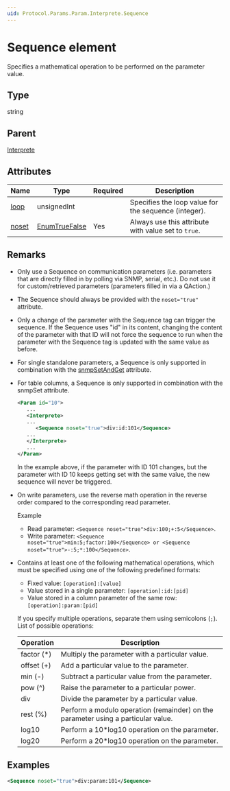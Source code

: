 ```yaml
---
uid: Protocol.Params.Param.Interprete.Sequence
---
```


# Sequence element

Specifies a mathematical operation to be performed on the parameter value.

## Type

string

## Parent

[Interprete](xref:Protocol.Params.Param.Interprete)

## Attributes

|Name|Type|Required|Description|
|--- |--- |--- |--- |
|[loop](xref:Protocol.Params.Param.Interprete.Sequence-loop)|unsignedInt||Specifies the loop value for the sequence (integer).|
|[noset](xref:Protocol.Params.Param.Interprete.Sequence-noset)|[EnumTrueFalse](xref:Protocol-EnumTrueFalse)|Yes|Always use this attribute with value set to `true`.|

## Remarks

- Only use a Sequence on communication parameters (i.e. parameters that are directly filled in by polling via SNMP, serial, etc.). Do not use it for custom/retrieved parameters (parameters filled in via a QAction.)
- The Sequence should always be provided with the `noset="true"` attribute.
- Only a change of the parameter with the Sequence tag can trigger the sequence. If the Sequence uses "id" in its content, changing the content of the parameter with that ID will not force the sequence to run when the parameter with the Sequence tag is updated with the same value as before.
- For single standalone parameters, a Sequence is only supported in combination with the [snmpSetAndGet](xref:Protocol.Params.Param-snmpSetAndGet) attribute.
- For table columns, a Sequence is only supported in combination with the snmpSet attribute.
  ```xml
  <Param id="10">
     ...
     <Interprete>
     ...  
        <Sequence noset="true">div:id:101</Sequence>
     ...
     </Interprete>
     ...
  </Param>
  ```

  In the example above, if the parameter with ID 101 changes, but the parameter with ID 10 keeps getting set with the same value, the new sequence will never be triggered.

- On write parameters, use the reverse math operation in the reverse order compared to the corresponding read parameter.

  Example

  - Read parameter: `<Sequence noset="true">div:100;+:5</Sequence>`.
  - Write parameter: `<Sequence noset="true">min:5;factor:100</Sequence> or <Sequence noset="true">-:5;*:100</Sequence>`.
- Contains at least one of the following mathematical operations, which must be specified using one of the following predefined formats:

  - Fixed value: `[operation]:[value]`
  - Value stored in a single parameter: `[operation]:id:[pid]`
  - Value stored in a column parameter of the same row: `[operation]:param:[pid]`

  If you specify multiple operations, separate them using semicolons (`;`).
  List of possible operations:

  |Operation|Description |
  |--- |--- |
  |factor (*)|Multiply the parameter with a particular value.|
  |offset (+)|Add a particular value to the parameter.|
  |min (-)|Subtract a particular value from the parameter.|
  |pow (^)|Raise the parameter to a particular power.|
  |div|Divide the parameter by a particular value.|
  |rest (%)|Perform a modulo operation (remainder) on the parameter using a particular value.|
  |log10|Perform a 10*log10 operation on the parameter.|
  |log20|Perform a 20*log10 operation on the parameter.|

  <!-- Column parameter option introduced in DataMiner 8.5.0 (RN 7634). -->

## Examples

```xml
<Sequence noset="true">div:param:101</Sequence>
```
